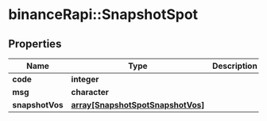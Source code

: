 # binanceRapi::SnapshotSpot


## Properties
Name | Type | Description | Notes
------------ | ------------- | ------------- | -------------
**code** | **integer** |  | 
**msg** | **character** |  | 
**snapshotVos** | [**array[SnapshotSpotSnapshotVos]**](snapshotSpot_snapshotVos.md) |  | 


